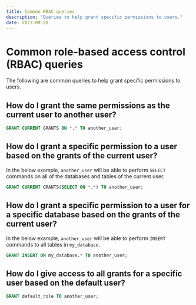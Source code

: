 ```yaml
---
title: Common RBAC queries
description: "Queries to help grant specific permissions to users."
date: 2023-09-28
---
```


# Common role-based access control (RBAC) queries

The following are common queries to help grant specific permissions to users.

<!-- truncate -->

## How do I grant the same permissions as the current user to another user?

```sql
GRANT CURRENT GRANTS ON *.* TO another_user;
```

## How do I grant a specific permission to a user based on the grants of the current user?

In the below example, `another_user` will be able to perform `SELECT` commands on all of the databases and tables of the current user.

```sql
GRANT CURRENT GRANTS(SELECT ON *.*) TO another_user;
```

## How do I grant a specific permission to a user for a specific database based on the grants of the current user?

In the below example, `another_user` will be able to perform `INSERT` commands to all tables in `my_database`.

```sql
GRANT INSERT ON my_database.* TO another_user;
```

## How do I give access to all grants for a specific user based on the default user?

```sql
GRANT default_role TO another_user;
```
